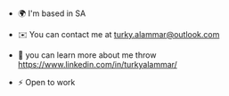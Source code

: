 - 🌍  I'm based in SA
- ✉️  You can contact me at turky.alammar@outlook.com

- 📄 you can learn more about me throw https://www.linkedin.com/in/turkyalammar/
- ⚡  Open to work
